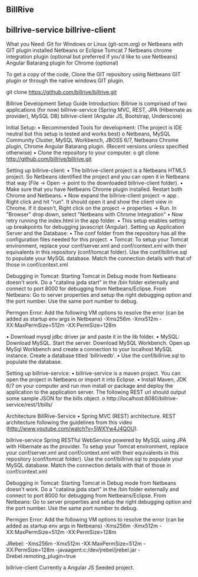 BillRive
-------------------
billrive-service
billrive-client
-------------------

What you Need:
Git for Windows or Linux (git-scm.org) or Netbeans with GIT plugin installed
Netbeans or Eclipse 
Tomcat 7
Netbeans chrome integration plugin (optional but preferred if you'd like to use Netbeans)
Angular Batarang plugin for Chrome (optional)

To get a copy of the code, Clone the GIT repository using Netbeans GIT plugin or through the native windows GIT plugin.

git clone https://github.com/billrive/billrive.git

Billrive Development Setup Guide
Introduction:
Billrive is comprised of two applications (for now)
billrive-service (Spring MVC, REST, JPA (Hibernate as provider), MySQL DB)
billrive-client (Angular JS, Bootstrap, Underscore)

Initial Setup:
•	Recommended Tools for development: (The project is IDE neutral but this setup is tested and works best)
o	Netbeans, MySQL Community Cluster, MySQL Workbench, JBOSS 6/7, Netbeans Chrome plugin,  Chrome Angular Batarang plugin. (Recent versions unless specified otherwise)
•	Clone the repository to your computer. 
o	git clone http://github.com/billrive/billrive.git

Setting up billrive-client:
•	The billrive-client project is a Netbeans HTML5 project. So Netbeans identified the project and you can open it in Netbeans that way (File -> Open -> point to the downloaded billrive-client folder).
•	Make sure that you have Netbeans Chrome plugin installed. Restart both Chrome and Netbeans.
•	Now expand the billrive-client project -> app . Right click and hit "run". It should open it and show the client view in Chrome. If it doesn't, Right click on the project -> properties -> Run. In "Browser" drop down, select "Netbeans with Chrome Integration"
•	Now retry running the index.html in the app folder.
•	This setup enables setting up breakpoints for debugging javascript (Angular).
Setting up Application Server and the Database:
•	The conf folder from the repository has all the configuration files needed for this project.
•	Tomcat: 
To setup your Tomcat environment, replace your conf/server.xml and conf/context.xml with their equivalents in this repository (conf/tomcat folder). Use the conf/billrive.sql to populate your MySQL database. Match the connection details with that of those in conf/context.xml

Debugging in Tomcat:
Starting Tomcat in Debug mode from Netbeans doesn't work.
Do a "catalina jpda start" in the /bin folder externally and connect to port 8000 for debugging from Netbeans/Eclipse.
From Netbeans: Go to server properties and setup the right debugging option and the port number. Use the same port number to debug.

Permgen Error:
Add the following VM options to resolve the error (can be added as startup env args in Netbeans)
-Xms256m -Xmx512m -XX:MaxPermSize=512m -XX:PermSize=128m



•	Download mysql jdbc driver jar and paste it in the lib folder.
•	MySQL: Download MySQL. Start the server. Download MySQL Workbench. Open up MySql Workbench and create a connection to your localhost MySQL instance. Create a database titled 'billrivedb'.
•	Use the conf/billrive.sql to populate the database.


Setting up billrive-service:
•	billrive-service is a maven project. You can open the project in Netbeans or import it into Eclipse.
•	Install Maven, JDK 6/7 on your computer and run mvn install or package and deploy the application to the application server. The following REST url should output some sample JSON for the  bills object.
o	http://localhost:8080/billrive-service/rest/1/bills/


Architecture
BillRive-Service
•	Spring MVC (REST) architecture. REST architecture following the guidelines from this video (http://www.youtube.com/watch?v=5WXYw4J4QOU).




billrive-service
Spring RESTful WebService powered by MySQL using JPA with Hibernate as the provider.
To setup your Tomcat environment, replace your conf/server.xml and conf/context.xml with their equivalents in this repository (conf/tomcat folder). Use the conf/billrive.sql to populate your MySQL database. Match the connection details with that of those in conf/context.xml

Debugging in Tomcat:
Starting Tomcat in Debug mode from Netbeans doesn't work.
Do a "catalina jpda start" in the /bin folder externally and connect to port 8000 for debugging from Netbeans/Eclipse.
From Netbeans: Go to server properties and setup the right debugging option and the port number. Use the same port number to debug.

Permgen Error:
Add the following VM options to resolve the error (can be added as startup env args in Netbeans)
-Xms256m -Xmx512m -XX:MaxPermSize=512m -XX:PermSize=128m

JRebel:
-Xms256m -Xmx512m -XX:MaxPermSize=512m -XX:PermSize=128m -javaagent:c:/dev/jrebel/jrebel.jar -Drebel.remoting_plugin=true

billrive-client
Currently a Angular JS Seeded project.



